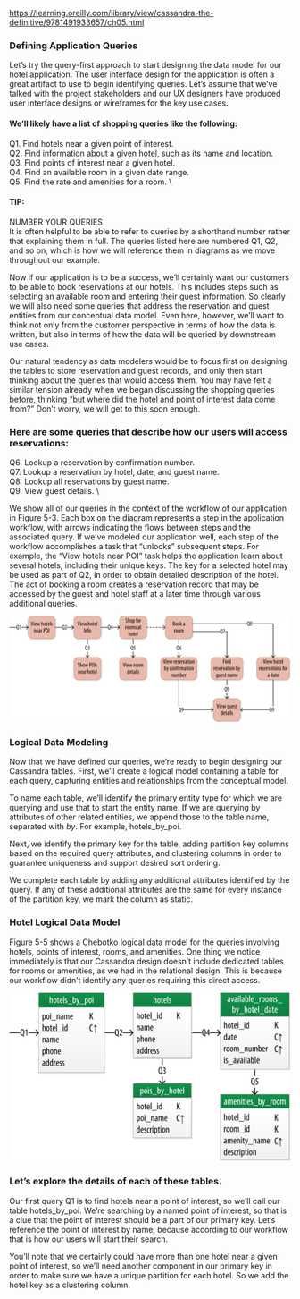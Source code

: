 https://learning.oreilly.com/library/view/cassandra-the-definitive/9781491933657/ch05.html

### Defining Application Queries
Let’s try the query-first approach to start designing the data model for our hotel application. The user interface design for the application is often a great artifact to use to begin identifying queries. Let’s assume that we’ve talked with the project stakeholders and our UX designers have produced user interface designs or wireframes for the key use cases. 

#### We’ll likely have a list of shopping queries like the following:

Q1. Find hotels near a given point of interest. \
Q2. Find information about a given hotel, such as its name and location. \
Q3. Find points of interest near a given hotel. \
Q4. Find an available room in a given date range. \
Q5. Find the rate and amenities for a room. \


#### TIP:
NUMBER YOUR QUERIES \
It is often helpful to be able to refer to queries by a shorthand number rather that explaining them in full. The queries listed here are numbered Q1, Q2, and so on, which is how we will reference them in diagrams as we move throughout our example.

Now if our application is to be a success, we’ll certainly want our customers to be able to book reservations at our hotels. This includes steps such as selecting an available room and entering their guest information. So clearly we will also need some queries that address the reservation and guest entities from our conceptual data model. Even here, however, we’ll want to think not only from the customer perspective in terms of how the data is written, but also in terms of how the data will be queried by downstream use cases.

Our natural tendency as data modelers would be to focus first on designing the tables to store reservation and guest records, and only then start thinking about the queries that would access them. You may have felt a similar tension already when we began discussing the shopping queries before, thinking “but where did the hotel and point of interest data come from?” Don’t worry, we will get to this soon enough. 

### Here are some queries that describe how our users will access reservations:

Q6. Lookup a reservation by confirmation number. \
Q7. Lookup a reservation by hotel, date, and guest name. \
Q8. Lookup all reservations by guest name. \
Q9. View guest details. \


We show all of our queries in the context of the workflow of our application in Figure 5-3. Each box on the diagram represents a step in the application workflow, with arrows indicating the flows between steps and the associated query. If we’ve modeled our application well, each step of the workflow accomplishes a task that “unlocks” subsequent steps. For example, the “View hotels near POI” task helps the application learn about several hotels, including their unique keys. The key for a selected hotel may be used as part of Q2, in order to obtain detailed description of the hotel. The act of booking a room creates a reservation record that may be accessed by the guest and hotel staff at a later time through various additional queries.

![Hotel-application-queries.png](./img/Hotel-application-queries.png)


### Logical Data Modeling
Now that we have defined our queries, we’re ready to begin designing our Cassandra tables. First, we’ll create a logical model containing a table for each query, capturing entities and relationships from the conceptual model.

To name each table, we’ll identify the primary entity type for which we are querying and use that to start the entity name. If we are querying by attributes of other related entities, we append those to the table name, separated with _by_. For example, hotels_by_poi.

Next, we identify the primary key for the table, adding partition key columns based on the required query attributes, and clustering columns in order to guarantee uniqueness and support desired sort ordering.

We complete each table by adding any additional attributes identified by the query. If any of these additional attributes are the same for every instance of the partition key, we mark the column as static.


### Hotel Logical Data Model
Figure 5-5 shows a Chebotko logical data model for the queries involving hotels, points of interest, rooms, and amenities. One thing we notice immediately is that our Cassandra design doesn’t include dedicated tables for rooms or amenities, as we had in the relational design. This is because our workflow didn’t identify any queries requiring this direct access.

![Hotel-domain-logical-model.png](./img/Hotel-domain-logical-model.png)


### Let’s explore the details of each of these tables.

Our first query Q1 is to find hotels near a point of interest, so we’ll call our table hotels_by_poi. We’re searching by a named point of interest, so that is a clue that the point of interest should be a part of our primary key. Let’s reference the point of interest by name, because according to our workflow that is how our users will start their search.

You’ll note that we certainly could have more than one hotel near a given point of interest, so we’ll need another component in our primary key in order to make sure we have a unique partition for each hotel. So we add the hotel key as a clustering column.


